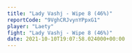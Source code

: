 ```yaml
---
title: "Lady Vashj - Wipe 8 (46%)"
reportCode: "9VghCRJvynYPpxG1"
player: "Laety"
fight: "Lady Vashj - Wipe 8 (46%)"
date: 2021-10-10T19:07:58.024000+00:00
---
```

